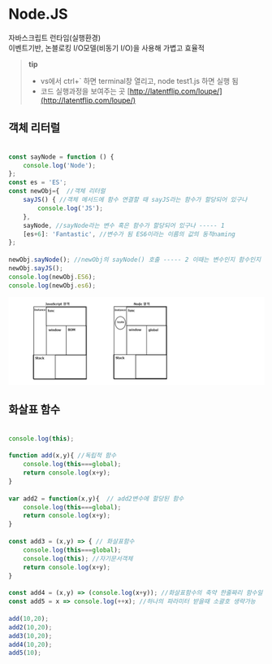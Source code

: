 # Node.JS

자바스크립트 런타임(실행환경)  
이벤트기반, 논블로킹 I/O모델(비동기 I/O)을 사용해 가볍고 효율적  

> **tip**
> * vs에서 ctrl+` 하면 terminal창 열리고, node test1.js 하면 실행 됨  
> * 코드 실행과정을 보여주는 곳 [http://latentflip.com/loupe/](http://latentflip.com/loupe/)


## 객체 리터럴 
```javascript

const sayNode = function () {
    console.log('Node');
};
const es = 'ES';
const newObj={  //객체 리터럴
    sayJS() { //객체 메서드에 함수 연결할 때 sayJS라는 함수가 할당되어 있구나
        console.log('JS');
    },
    sayNode, //sayNode라는 변수 혹은 함수가 할당되어 있구나 ----- 1
    [es+6]: 'Fantastic', //변수가 됨 ES6이라는 이름의 값의 동적naming
};

newObj.sayNode(); //newObj의 sayNode() 호출 ----- 2 이때는 변수인지 함수인지 명확히 알아야함
newObj.sayJS();
console.log(newObj.ES6);
console.log(newObj.es6);

```

![JS vs Node](./img/js&node.png)


## 화살표 함수

```javascript

console.log(this);

function add(x,y){ //독립적 함수
    console.log(this===global);
    return console.log(x+y);
}

var add2 = function(x,y){  // add2변수에 할당된 함수
    console.log(this===global);
    return console.log(x+y);
}

const add3 = (x,y) => { // 화살표함수
    console.log(this===global);
    console.log(this); //자기문서객체
    return console.log(x+y);
}

const add4 = (x,y) => (console.log(x+y)); //화살표함수의 축약 한줄짜리 함수일 경우
const add5 = x => console.log(++x); //하나의 파라미터 받을때 소괄호 생략가능

add(10,20);
add2(10,20);
add3(10,20);
add4(10,20);
add5(10);

```
